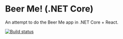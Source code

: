 # Beer Me! (.NET Core)

An attempt to do the Beer Me app in .NET Core + React.

[![Build status](https://ci.appveyor.com/api/projects/status/1o6o1j04tpbo0p4i?svg=true)](https://ci.appveyor.com/project/emiltorp/beermecore)
